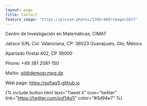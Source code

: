 ```yaml
---
layout: page
title: Contact
feature_image: "https://picsum.photos/1300/400?image=1073"
---
```


Centro de Investigación en Matemáticas, CIMAT

Jalisco S/N, Col. Valenciana, CP: 36023 Guanajuato, Gto, México

Apartado Postal 402, CP 36000

Phone: +49 381 2081-150

Mailto:  <gil@demogr.mpg.de>

Web page: <https://sofiag1l.github.io>

{% include button.html text="Tweet it" icon="twitter" link="https://twitter.com/sof14g1l" color="#0d94e7" %}

